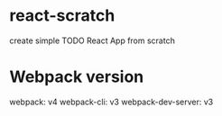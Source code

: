 # react-scratch
create simple TODO React App from scratch

# Webpack version
webpack: v4
webpack-cli: v3
webpack-dev-server: v3